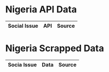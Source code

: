 # Nigeria API Data
| Social Issue  |  API | Source |
|---|---|---|

# Nigeria Scrapped Data
| Socia Issue  |  Data | Source | 
|---|---|---|
